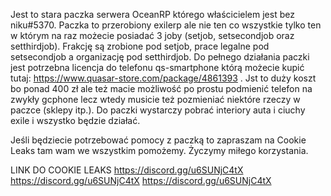 Jest  to stara paczka serwera OceanRP którego właścicielem jest bez niku#5370. Paczka to przerobiony exilerp ale nie ten co wszystkie tylko ten w którym na raz możecie posiadać 3 joby (setjob, setsecondjob oraz setthirdjob). Frakcję są zrobione pod setjob, prace legalne pod setsecondjob a organizację pod setthirdjob. Do pełnego działania paczki jest potrzebna licencja do telefonu qs-smartphone którą możecie kupić tutaj: https://www.quasar-store.com/package/4861393 . Jst to duży koszt bo ponad 400 zł ale też macie możliwość po prostu podmienić telefon na zwykły gcphone lecz wtedy musicie też pozmieniać niektóre rzeczy w paczce (sklepy itp.). Do paczki wystarczy pobrać interiory auta i ciuchy exile i wszystko będzie działać. 



Jeśli będziecie potrzebować pomocy z paczką to zapraszam na Cookie Leaks tam wam we wszystkim pomożemy.  Życzymy miłego korzystania.

LINK DO COOKIE LEAKS 
https://discord.gg/u6SUNjC4tX
https://discord.gg/u6SUNjC4tX
https://discord.gg/u6SUNjC4tX